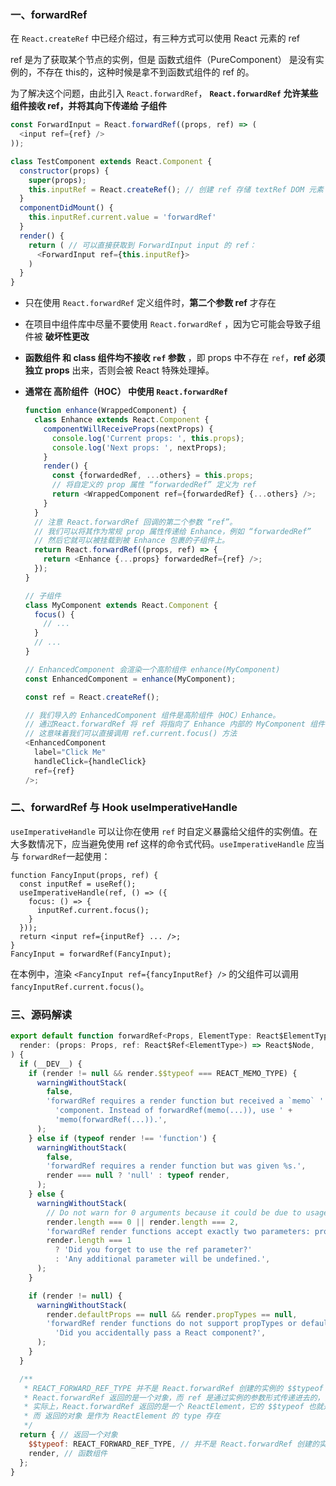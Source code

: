 ### 一、forwardRef 

在 `React.createRef` 中已经介绍过，有三种方式可以使用 React 元素的 ref

ref 是为了获取某个节点的实例，但是 函数式组件（PureComponent） 是没有实例的，不存在 this的，这种时候是拿不到函数式组件的 ref 的。

为了解决这个问题，由此引入 `React.forwardRef`， **`React.forwardRef` 允许某些组件接收 ref，并将其向下传递给 子组件**

```js
const ForwardInput = React.forwardRef((props, ref) => (
  <input ref={ref} />
));

class TestComponent extends React.Component {
  constructor(props) {
    super(props);
    this.inputRef = React.createRef(); // 创建 ref 存储 textRef DOM 元素
  }
  componentDidMount() {
    this.inputRef.current.value = 'forwardRef'    
  }
  render() {
    return ( // 可以直接获取到 ForwardInput input 的 ref：
      <ForwardInput ref={this.inputRef}>
    )
  }
}
```

- 只在使用 `React.forwardRef` 定义组件时，**第二个参数 ref** 才存在

- 在项目中组件库中尽量不要使用  `React.forwardRef` ，因为它可能会导致子组件被 **破坏性更改**

- **函数组件 和 class 组件均不接收 `ref` 参数** ，即 props 中不存在 `ref`，**ref 必须独立 props** 出来，否则会被 React 特殊处理掉。

- **通常在 高阶组件（HOC） 中使用 `React.forwardRef`**

  ```js
  function enhance(WrappedComponent) {
    class Enhance extends React.Component {
      componentWillReceiveProps(nextProps) {
        console.log('Current props: ', this.props);
        console.log('Next props: ', nextProps);
      }
      render() {
        const {forwardedRef, ...others} = this.props;
        // 将自定义的 prop 属性 “forwardedRef” 定义为 ref
        return <WrappedComponent ref={forwardedRef} {...others} />;
      }
    }
    // 注意 React.forwardRef 回调的第二个参数 “ref”。
    // 我们可以将其作为常规 prop 属性传递给 Enhance，例如 “forwardedRef”
    // 然后它就可以被挂载到被 Enhance 包裹的子组件上。
    return React.forwardRef((props, ref) => {
      return <Enhance {...props} forwardedRef={ref} />;
    });
  }
  
  // 子组件
  class MyComponent extends React.Component {
    focus() {
      // ...
    }
    // ...
  }
  
  // EnhancedComponent 会渲染一个高阶组件 enhance(MyComponent)
  const EnhancedComponent = enhance(MyComponent);
  
  const ref = React.createRef();
  
  // 我们导入的 EnhancedComponent 组件是高阶组件（HOC）Enhance。
  // 通过React.forwardRef 将 ref 将指向了 Enhance 内部的 MyComponent 组件
  // 这意味着我们可以直接调用 ref.current.focus() 方法
  <EnhancedComponent
    label="Click Me"
    handleClick={handleClick}
    ref={ref}
  />;
  ```



### 二、forwardRef 与 Hook useImperativeHandle

`useImperativeHandle` 可以让你在使用 `ref` 时自定义暴露给父组件的实例值。在大多数情况下，应当避免使用 ref 这样的命令式代码。`useImperativeHandle` 应当与 `forwardRef`一起使用：

```
function FancyInput(props, ref) {
  const inputRef = useRef();
  useImperativeHandle(ref, () => ({
    focus: () => {
      inputRef.current.focus();
    }
  }));
  return <input ref={inputRef} ... />;
}
FancyInput = forwardRef(FancyInput);
```

在本例中，渲染 `<FancyInput ref={fancyInputRef} />` 的父组件可以调用 `fancyInputRef.current.focus()`。



### 三、源码解读

```js
export default function forwardRef<Props, ElementType: React$ElementType>(
  render: (props: Props, ref: React$Ref<ElementType>) => React$Node,
) {
  if (__DEV__) {
    if (render != null && render.$$typeof === REACT_MEMO_TYPE) {
      warningWithoutStack(
        false,
        'forwardRef requires a render function but received a `memo` ' +
          'component. Instead of forwardRef(memo(...)), use ' +
          'memo(forwardRef(...)).',
      );
    } else if (typeof render !== 'function') {
      warningWithoutStack(
        false,
        'forwardRef requires a render function but was given %s.',
        render === null ? 'null' : typeof render,
      );
    } else {
      warningWithoutStack(
        // Do not warn for 0 arguments because it could be due to usage of the 'arguments' object
        render.length === 0 || render.length === 2,
        'forwardRef render functions accept exactly two parameters: props and ref. %s',
        render.length === 1
          ? 'Did you forget to use the ref parameter?'
          : 'Any additional parameter will be undefined.',
      );
    }

    if (render != null) {
      warningWithoutStack(
        render.defaultProps == null && render.propTypes == null,
        'forwardRef render functions do not support propTypes or defaultProps. ' +
          'Did you accidentally pass a React component?',
      );
    }
  }

  /**
   * REACT_FORWARD_REF_TYPE 并不是 React.forwardRef 创建的实例的 $$typeof
   * React.forwardRef 返回的是一个对象，而 ref 是通过实例的参数形式传递进去的，
   * 实际上，React.forwardRef 返回的是一个 ReactElement，它的 $$typeof 也就是 REACT_ELEMENT_TYPE
   * 而 返回的对象 是作为 ReactElement 的 type 存在
   */
  return { // 返回一个对象
    $$typeof: REACT_FORWARD_REF_TYPE, // 并不是 React.forwardRef 创建的实例的 $$typeof
    render, // 函数组件
  };
}
```
